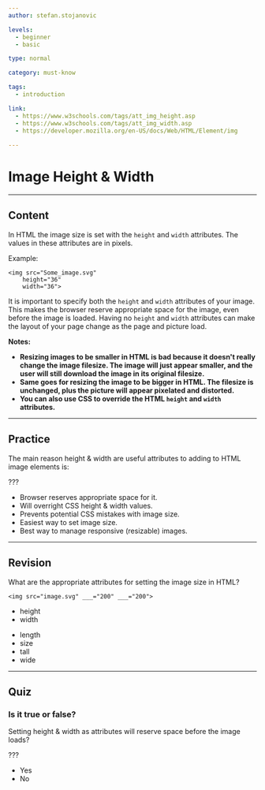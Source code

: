 ```yaml
---
author: stefan.stojanovic

levels:
  - beginner
  - basic

type: normal

category: must-know

tags:
  - introduction

link:
  - https://www.w3schools.com/tags/att_img_height.asp
  - https://www.w3schools.com/tags/att_img_width.asp
  - https://developer.mozilla.org/en-US/docs/Web/HTML/Element/img
  
---
```

# Image Height & Width
---
## Content

In HTML the image size is set with the `height` and `width` attributes. The values in these attributes are in pixels.

Example:
```
<img src="Some_image.svg"
    height="36"
    width="36">
```

It is important to specify both the `height` and `width` attributes of your image. This makes the browser reserve appropriate space for the image, even before the image is loaded. Having no `height` and `width` attributes can make the layout of your page change as the page and picture load.

**Notes:**
 - **Resizing images to be smaller in HTML is bad because it doesn't really change the image filesize. The image will just appear smaller, and the user will still download the image in its original filesize.**
 - **Same goes for resizing the image to be bigger in HTML. The filesize is unchanged, plus the picture will appear pixelated and distorted.**
 - **You can also use CSS to override the HTML `height` and `width` attributes.**
 
---
## Practice

The main reason height & width are useful attributes to adding to HTML image elements is: 

???

* Browser reserves appropriate space for it. 
* Will overright CSS height & width values. 
* Prevents potential CSS mistakes with image size.
* Easiest way to set image size.
* Best way to manage responsive (resizable) images.

---
## Revision

What are the appropriate attributes for setting the image size in HTML?

`<img src="image.svg" ___="200" ___="200">` 

+ height
+ width
- length
- size
- tall
- wide

---
## Quiz

### Is it true or false? 
  Setting height & width as attributes will reserve space before the image loads?

  ???

 * Yes
 * No
